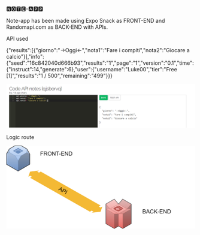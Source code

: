 🅽🅾🆃🅴-🅰🅿🅿

Note-app has been made using Expo Snack as FRONT-END and Randomapi.com as BACK-END with APIs.

API used

{"results":[{"giorno":"->Oggi<-","nota1":"Fare i compiti","nota2":"Giocare a calcio"}],"info":{"seed":"16c842040d666b93","results":"1","page":"1","version":"0.1","time":{"instruct":14,"generate":6},"user":{"username":"Luke00","tier":"Free [1]","results":"1 / 500","remaining":"499"}}}

<img src="randomapi.PNG">

Logic route

<img src="schema.png">
